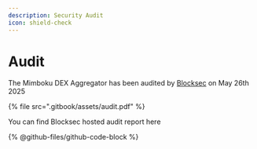 ```yaml
---
description: Security Audit
icon: shield-check
---
```


# Audit

The Mimboku DEX Aggregator has been audited by [Blocksec](https://blocksec.com/) on May 26th 2025

{% file src=".gitbook/assets/audit.pdf" %}

You can find Blocksec hosted audit report here

{% @github-files/github-code-block %}
